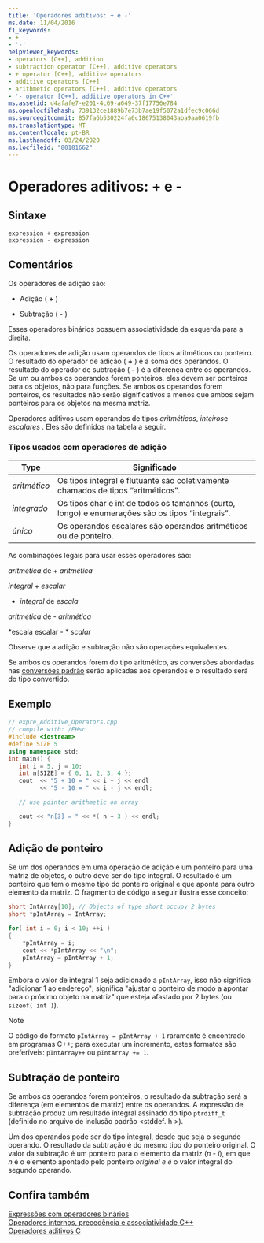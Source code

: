 ```yaml
---
title: 'Operadores aditivos: + e -'
ms.date: 11/04/2016
f1_keywords:
- +
- '-'
helpviewer_keywords:
- operators [C++], addition
- subtraction operator [C++], additive operators
- + operator [C++], additive operators
- additive operators [C++]
- arithmetic operators [C++], additive operators
- '- operator [C++], additive operators in C++'
ms.assetid: d4afafe7-e201-4c69-a649-37f17756e784
ms.openlocfilehash: 739132ce1889b7e73b7ae19f5072a1dfec9c066d
ms.sourcegitcommit: 857fa6b530224fa6c18675138043aba9aa0619fb
ms.translationtype: MT
ms.contentlocale: pt-BR
ms.lasthandoff: 03/24/2020
ms.locfileid: "80181662"
---
```

# <a name="additive-operators--and--"></a>Operadores aditivos: + e -

## <a name="syntax"></a>Sintaxe

```
expression + expression
expression - expression
```

## <a name="remarks"></a>Comentários

Os operadores de adição são:

- Adição ( **+** )

- Subtração ( **-** )

Esses operadores binários possuem associatividade da esquerda para a direita.

Os operadores de adição usam operandos de tipos aritméticos ou ponteiro. O resultado do operador de adição ( **+** ) é a soma dos operandos. O resultado do operador de subtração ( **-** ) é a diferença entre os operandos. Se um ou ambos os operandos forem ponteiros, eles devem ser ponteiros para os objetos, não para funções. Se ambos os operandos forem ponteiros, os resultados não serão significativos a menos que ambos sejam ponteiros para os objetos na mesma matriz.

Operadores aditivos usam operandos de tipos *aritméticos*, *inteiros*e *escalares* . Eles são definidos na tabela a seguir.

### <a name="types-used-with-additive-operators"></a>Tipos usados com operadores de adição

|Type|Significado|
|----------|-------------|
|*aritmético*|Os tipos integral e flutuante são coletivamente chamados de tipos “aritméticos”.|
|*integrado*|Os tipos char e int de todos os tamanhos (curto, longo) e enumerações são os tipos “integrais”.|
|*único*|Os operandos escalares são operandos aritméticos ou de ponteiro.|

As combinações legais para usar esses operadores são:

*aritmética* de + *aritmética*

*integral* + *escalar*

 + *integral* de *escala*

*aritmética* de - *aritmética*

*escala escalar - * *scalar*

Observe que a adição e subtração não são operações equivalentes.

Se ambos os operandos forem do tipo aritmético, as conversões abordadas nas [conversões padrão](standard-conversions.md) serão aplicadas aos operandos e o resultado será do tipo convertido.

## <a name="example"></a>Exemplo

```cpp
// expre_Additive_Operators.cpp
// compile with: /EHsc
#include <iostream>
#define SIZE 5
using namespace std;
int main() {
   int i = 5, j = 10;
   int n[SIZE] = { 0, 1, 2, 3, 4 };
   cout  << "5 + 10 = " << i + j << endl
         << "5 - 10 = " << i - j << endl;

   // use pointer arithmetic on array

   cout << "n[3] = " << *( n + 3 ) << endl;
}
```

## <a name="pointer-addition"></a>Adição de ponteiro

Se um dos operandos em uma operação de adição é um ponteiro para uma matriz de objetos, o outro deve ser do tipo integral. O resultado é um ponteiro que tem o mesmo tipo do ponteiro original e que aponta para outro elemento da matriz. O fragmento de código a seguir ilustra esse conceito:

```cpp
short IntArray[10]; // Objects of type short occupy 2 bytes
short *pIntArray = IntArray;

for( int i = 0; i < 10; ++i )
{
    *pIntArray = i;
    cout << *pIntArray << "\n";
    pIntArray = pIntArray + 1;
}
```

Embora o valor de integral 1 seja adicionado a `pIntArray`, isso não significa "adicionar 1 ao endereço"; significa "ajustar o ponteiro de modo a apontar para o próximo objeto na matriz" que esteja afastado por 2 bytes (ou `sizeof( int )`).

> [!NOTE]
>  O código do formato `pIntArray = pIntArray + 1` raramente é encontrado em programas C++; para executar um incremento, estes formatos são preferíveis: `pIntArray++` ou `pIntArray += 1`.

## <a name="pointer-subtraction"></a>Subtração de ponteiro

Se ambos os operandos forem ponteiros, o resultado da subtração será a diferença (em elementos de matriz) entre os operandos. A expressão de subtração produz um resultado integral assinado do tipo `ptrdiff_t` (definido no arquivo de inclusão padrão \<stddef. h >).

Um dos operandos pode ser do tipo integral, desde que seja o segundo operando. O resultado da subtração é do mesmo tipo do ponteiro original. O valor da subtração é um ponteiro para o elemento da matriz (*n* - *i*), em que *n* é o elemento apontado pelo ponteiro *original e é* o valor integral do segundo operando.

## <a name="see-also"></a>Confira também

[Expressões com operadores binários](../cpp/expressions-with-binary-operators.md)<br/>
[Operadores internos, precedência e associatividade C++](../cpp/cpp-built-in-operators-precedence-and-associativity.md)<br/>
[Operadores aditivos C](../c-language/c-additive-operators.md)
